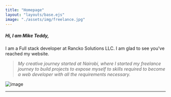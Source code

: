 ```yaml
---
title: "Homepage"
layout: "layouts/base.ejs"
image: "./assets/img/freelance.jpg"
---
```


##### Hi, I am Mike Teddy,

I am a Full stack developer at Rancko Solutions LLC. I am glad to see you've reached my website.

> _My creative journey started at Nairobi, where I started my freelance journey to build projects to expose myself to skills required to become a web developer with all the requirements necessary._

<img src="<%- image %>" class="img-fluid mt-3" alt="image"/>

---
